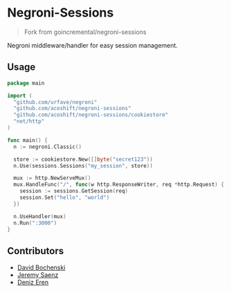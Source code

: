 # Negroni-Sessions

> Fork from goincremental/negroni-sessions

Negroni middleware/handler for easy session management.

## Usage

~~~ go
package main

import (
  "github.com/urfave/negroni"
  "github.com/acoshift/negroni-sessions"
  "github.com/acoshift/negroni-sessions/cookiestore"
  "net/http"
)

func main() {
  n := negroni.Classic()

  store := cookiestore.New([]byte("secret123"))
  n.Use(sessions.Sessions("my_session", store))

  mux := http.NewServeMux()
  mux.HandleFunc("/", func(w http.ResponseWriter, req *http.Request) {
    session := sessions.GetSession(req)
    session.Set("hello", "world")
  })

  n.UseHandler(mux)
  n.Run(":3000")
}

~~~

## Contributors
* [David Bochenski](http://github.com/goincremental)
* [Jeremy Saenz](http://github.com/codegangsta)
* [Deniz Eren](https://github.com/denizeren)
